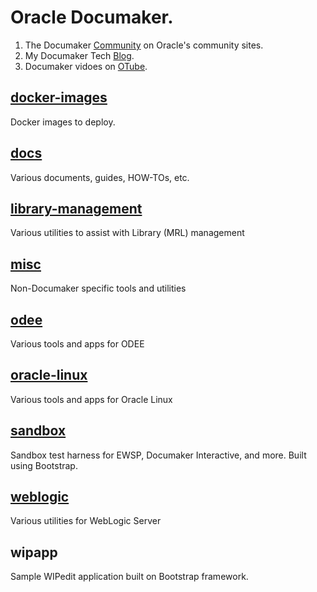 # Oracle Documaker.
1. The Documaker [Community](https://community.oracle.com/tech/apps-infra/categories/documaker) on Oracle's community sites.
2. My Documaker Tech [Blog](http://blogs.oracle.com/documakertech/).
3. Documaker vidoes on [OTube](https://otube.oracle.com/channel/Using%2BDocumaker/254002533).

## [docker-images](https://github.com/calittle/documaker/tree/master/docker-images)
Docker images to deploy.

## [docs](https://github.com/calittle/documaker/tree/master/doc)
Various documents, guides, HOW-TOs, etc.

## [library-management](https://github.com/calittle/documaker/tree/master/library-management)
Various utilities to assist with Library (MRL) management

## [misc](https://github.com/calittle/documaker/tree/master/misc)
Non-Documaker specific tools and utilities

## [odee](https://github.com/calittle/documaker/tree/master/odee)
Various tools and apps for ODEE

## [oracle-linux](https://github.com/calittle/documaker/tree/master/oracle-linux)
Various tools and apps for Oracle Linux

## [sandbox](https://github.com/calittle/documaker/tree/master/sandbox)
Sandbox test harness for EWSP, Documaker Interactive, and more. Built using Bootstrap.

## [weblogic](https://github.com/calittle/documaker/tree/master/weblogic)
Various utilities for WebLogic Server

## wipapp
Sample WIPedit application built on Bootstrap framework.
